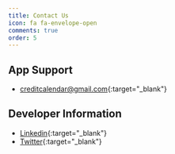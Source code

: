 ```yaml
---
title: Contact Us
icon: fa fa-envelope-open
comments: true
order: 5
---
```


## App Support
- [creditcalendar@gmail.com](mailto:creditcalendar@gmail.com){:target="_blank"}

## Developer Information
- [Linkedin](https://www.linkedin.com/in/ching-lanchen/){:target="_blank"}
- [Twitter](https://twitter.com/skyeyvapor){:target="_blank"}